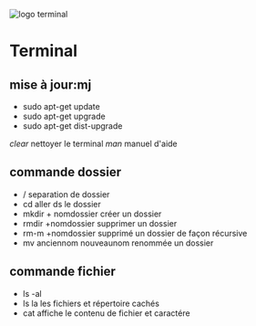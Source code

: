 ![logo terminal](https://vignette.wikia.nocookie.net/logopedia/images/c/cd/The-terminal-movie-logo.png/revision/latest?cb=20180625235049)


# Terminal   

## mise à jour:mj
* sudo apt-get update
* sudo apt-get upgrade
* sudo apt-get dist-upgrade

*clear*		nettoyer le terminal
*man*				 manuel d'aide
## commande dossier
* / 	 separation de dossier
* cd  	 aller ds le dossier 
* mkdir + nomdossier 	  	 créer un dossier
* rmdir +nomdossier		 supprimer un dossier
* rm-m +nomdossier 		 supprimé un dossier de façon récursive  
* mv anciennom  nouveaunom	 renommée un dossier
## commande fichier
* ls  -al
* ls la				 les fichiers et répertoire cachés
* cat				 affiche le contenu de fichier et caractére




